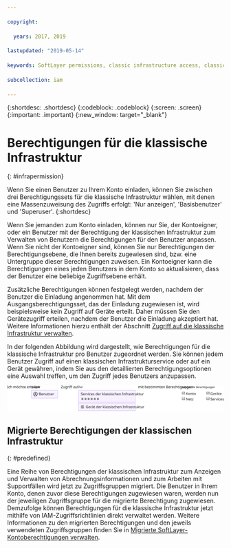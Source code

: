 ```yaml
---

copyright:

  years: 2017, 2019

lastupdated: "2019-05-14"

keywords: SoftLayer permissions, classic infrastructure access, classic infrastructure permission, migrated SoftLayer permissions, migrated permission access group

subcollection: iam

---
```


{:shortdesc: .shortdesc}
{:codeblock: .codeblock}
{:screen: .screen}
{:important: .important}
{:new_window: target="_blank"}

# Berechtigungen für die klassische Infrastruktur
{: #infrapermission}

Wenn Sie einen Benutzer zu Ihrem Konto einladen, können Sie zwischen drei Berechtigungssets für die klassische Infrastruktur wählen, mit denen eine Massenzuweisung des Zugriffs erfolgt: 'Nur anzeigen', 'Basisbenutzer' und 'Superuser'.
{:shortdesc}

Wenn Sie jemanden zum Konto einladen, können nur Sie, der Kontoeigner, oder ein Benutzer mit der Berechtigung der klassischen Infrastruktur zum Verwalten von Benutzern die Berechtigungen für den Benutzer anpassen. Wenn Sie nicht der Kontoeigner sind, können Sie nur Berechtigungen der Berechtigungsebene, die Ihnen bereits zugewiesen sind, bzw. eine Untergruppe dieser Berechtigungen zuweisen. Ein Kontoeigner kann die Berechtigungen eines jeden Benutzers in dem Konto so aktualisieren, dass der Benutzer eine beliebige Zugriffsebene erhält.



Zusätzliche Berechtigungen können festgelegt werden, nachdem der Benutzer die Einladung angenommen hat. Mit dem Ausgangsberechtigungsset, das der Einladung zugewiesen ist, wird beispielsweise kein Zugriff auf Geräte erteilt. Daher müssen Sie den Gerätezugriff erteilen, nachdem der Benutzer die Einladung akzeptiert hat. Weitere Informationen hierzu enthält der Abschnitt [Zugriff auf die klassische Infrastruktur verwalten](/docs/iam?topic=iam-mngclassicinfra#mngclassicinfra).

In der folgenden Abbildung wird dargestellt, wie Berechtigungen für die klassische Infrastruktur pro Benutzer zugeordnet werden. Sie können jedem Benutzer Zugriff auf einen klassischen Infrastrukturservice oder auf ein Gerät gewähren, indem Sie aus den detaillierten Berechtigungsoptionen eine Auswahl treffen, um den Zugriff jedes Benutzers anzupassen.

![Zugriffsberechtigungen der klassischen Infrastruktur ](images/ClassicIaaS.svg "Zugriffsberechtigungen der klassischen Infrastruktur durch Auswahl eines Benutzers, Geräts oder Service und anschließende Auswahl einer beliebigen Kombination aus differenzierten Berechtigungen zuweisen")



## Migrierte Berechtigungen der klassischen Infrastruktur
{: #predefined}

Eine Reihe von Berechtigungen der klassischen Infrastruktur zum Anzeigen und Verwalten von Abrechnungsinformationen und zum Arbeiten mit Supportfällen wird jetzt zu Zugriffsgruppen migriert. Die Benutzer in Ihrem Konto, denen zuvor diese Berechtigungen zugewiesen waren, werden nun der jeweiligen Zugriffsgruppe für die migrierte Berechtigung zugewiesen. Demzufolge können Berechtigungen für die klassische Infrastruktur jetzt mithilfe von IAM-Zugriffsrichtlinien direkt verwaltet werden. Weitere Informationen zu den migrierten Berechtigungen und den jeweils verwendeten Zugriffsgruppen finden Sie in [Migrierte SoftLayer-Kontoberechtigungen verwalten](/docs/iam?topic=iam-migrated_permissions).
